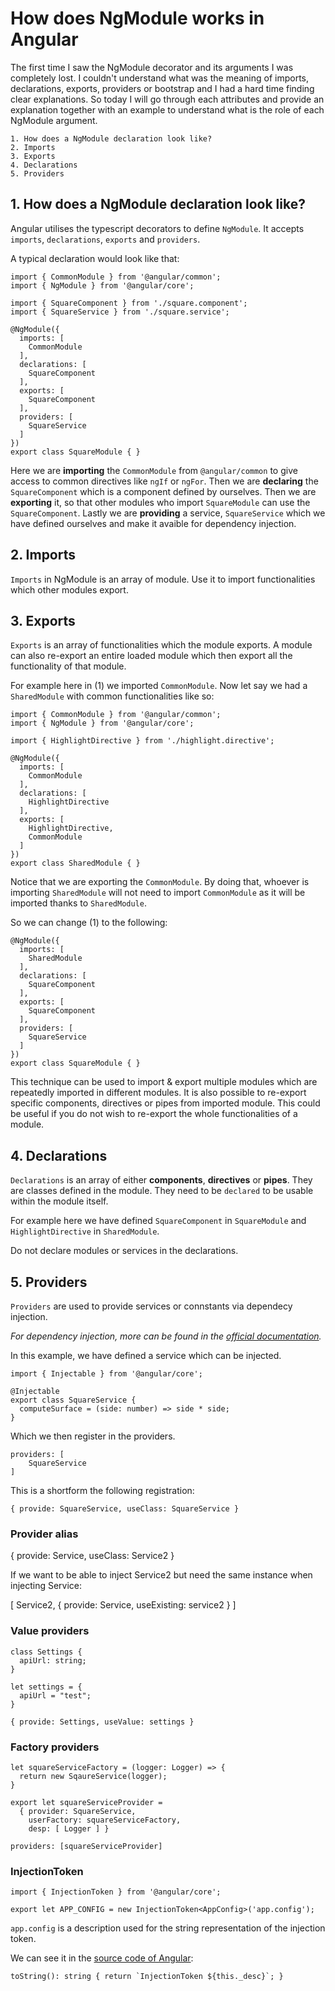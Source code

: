 # How does NgModule works in Angular

The first time I saw the NgModule decorator and its arguments I was completely lost. 
I couldn't understand what was the meaning of imports, declarations, exports, providers or bootstrap and I had a hard time finding clear explanations. 
So today I will go through each attributes and provide an explanation together with an example to understand what is the role of each NgModule argument.

```
1. How does a NgModule declaration look like?
2. Imports
3. Exports
4. Declarations
5. Providers
```

## 1. How does a NgModule declaration look like?

Angular utilises the typescript decorators to define `NgModule`.
It accepts `imports`, `declarations`, `exports` and `providers`.

A typical declaration would look like that:

```
import { CommonModule } from '@angular/common';
import { NgModule } from '@angular/core';

import { SquareComponent } from './square.component';
import { SquareService } from './square.service';

@NgModule({
  imports: [
    CommonModule
  ],
  declarations: [
    SquareComponent
  ],
  exports: [
    SquareComponent
  ],
  providers: [
    SquareService
  ]
})
export class SquareModule { }
```

Here we are __importing__ the `CommonModule` from `@angular/common` to give access to common directives like `ngIf` or `ngFor`.
Then we are __declaring__ the `SquareComponent` which is a component defined by ourselves.
Then we are __exporting__ it, so that other modules who import `SquareModule` can use the `SquareComponent`.
Lastly we are __providing__ a service, `SquareService` which we have defined ourselves and make it avaible for dependency injection. 

## 2. Imports

`Imports` in NgModule is an array of module. Use it to import functionalities which other modules export.

## 3. Exports

`Exports` is an array of functionalities which the module exports.
A module can also re-export an entire loaded module which then export all the functionality of that module.

For example here in (1) we imported `CommonModule`. Now let say we had a `SharedModule` with common functionalities like so:

```
import { CommonModule } from '@angular/common';
import { NgModule } from '@angular/core';

import { HighlightDirective } from './highlight.directive';

@NgModule({
  imports: [
    CommonModule
  ],
  declarations: [
    HighlightDirective
  ],
  exports: [
    HighlightDirective,
    CommonModule
  ]
})
export class SharedModule { }
```

Notice that we are exporting the `CommonModule`. By doing that, whoever is importing `SharedModule` will not need to import `CommonModule` as it will be imported thanks to `SharedModule`.

So we can change (1) to the following:

```
@NgModule({
  imports: [
    SharedModule
  ],
  declarations: [
    SquareComponent
  ],
  exports: [
    SquareComponent
  ],
  providers: [
    SquareService
  ]
})
export class SquareModule { }
```

This technique can be used to import & export multiple modules which are repeatedly imported in different modules.
It is also possible to re-export specific components, directives or pipes from imported module. This could be useful if you do not wish to re-export the whole functionalities of a module.

## 4. Declarations

`Declarations` is an array of either __components__, __directives__ or __pipes__.
They are classes defined in the module. They need to be `declared` to be usable within the module itself.

For example here we have defined `SquareComponent` in `SquareModule` and `HighlightDirective` in `SharedModule`.

Do not declare modules or services in the declarations.

## 5. Providers

`Providers` are used to provide services or connstants via dependecy injection.

_For dependency injection, more can be found in the [official documentation](https://angular.io/docs/ts/latest/guide/dependency-injection.html#!#register-providers-ngmodule)._

In this example, we have defined a service which can be injected.

```
import { Injectable } from '@angular/core';

@Injectable
export class SquareService {
  computeSurface = (side: number) => side * side;
}
```

Which we then register in the providers.

```
providers: [
    SquareService
]
```

This is a shortform the following registration:

```
{ provide: SquareService, useClass: SquareService }
```


### Provider alias

{ provide: Service, useClass: Service2 }

If we want to be able to inject Service2 but need the same instance when injecting Service:

[ Service2,
 { provide: Service, useExisting: service2 } ]


### Value providers

```
class Settings {
  apiUrl: string;
}

let settings = {
  apiUrl = "test";
}
```

```
{ provide: Settings, useValue: settings }
```

### Factory providers

```
let squareServiceFactory = (logger: Logger) => {
  return new SqaureService(logger);
}

export let squareServiceProvider = 
  { provider: SquareService,
    userFactory: squareServiceFactory,
    desp: [ Logger ] }
```

```
providers: [squareServiceProvider]
```

### InjectionToken

```
import { InjectionToken } from '@angular/core';

export let APP_CONFIG = new InjectionToken<AppConfig>('app.config');
```

`app.config` is a description used for the string representation of the injection token.

We can see it in the [source code of Angular](https://github.com/angular/angular/blob/master/packages/core/src/di/injection_token.ts):

```
toString(): string { return `InjectionToken ${this._desc}`; }
```
